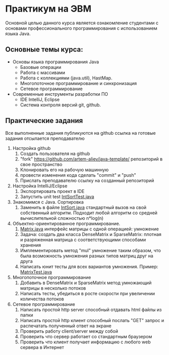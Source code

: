 # Практикум на ЭВМ
Основной целью данного курса является ознакомление студентами с основами профессионального программирования с использованием языка Java.

## Основные темы курса:
* Основы языка программирования Java
  * Базовые операции
  * Работа с массивами 
  * Работа с коллекциями (java.util), HastMap.
  * Многопоточное программирование и синхронизация
  * Сетевое программирование
* Современные инструменты разработки ПО
  * IDE IntelliJ, Eclipse
  * Система контроля версий git, github.

## Практические задания
Все выполненные задания публикуются на github ссылка на готовые задания отсылается преподавателю

1. Настройка github
   1. Создать пользователя на github
   2. "fork" https://github.com/artem-aliev/java-template/ репозиторий в свое пространство
   3. Клонировать его на рабочую машинную
   4. провести изменения кода сделать "commit" и "push"
   5. Прислать преподавателю ссылку на созданный репозиторий
2. Настройка IntelliJ/Eclipse
   1. Экспортировать проект в IDE
   2. Запустить unit test [IntSortTest.java](https://github.com/artem-aliev/java-template/blob/master/src/test/java/edu/spbu/sort/IntSortTest.java)
3. Знакомимся с Java. Сортировка
   1. Заменить в файле [IntSort.java](https://github.com/artem-aliev/java-template/blob/master/src/main/java/edu/spbu/sort/IntSort.java) стандартный вызов на свой собственный алгоритм. 
       Подходит любой алгоритм со средней вычислительной сложностью n*log(n)
4. Объектно-ориентированное программирование.
   1. [Matrix.java](https://github.com/artem-aliev/java-template/blob/master/src/main/java/edu/spbu/matrix/Matrix.java) интерфейс матрицы с одной операцией: умножение
   2. Задача: создать два класса DenseMatrix и SparseMatrix: плотная и разряженная матрица с соответствующими способами хранения
   3. Имплементировать метод "mul" умножение таким образом, что была возможность умножения разных типов матриц друг на друга
   4. Написать юнит тесты для всех вариантов умножения. Пример: [MatrixTest.java](https://github.com/artem-aliev/java-template/blob/master/src/test/java/edu/spbu/matrix/MatrixTest.java)
5. Многопоточное программирование
   1. Добавить в DenseMatrix и SparseMatrix метод умножающий матрицы в несколько потоков
   2. Написать тесты, убедиться в росте скорости при увеличении количества потоков
6. Сетевое программирование
   1. Написать простой http server способный отдавать html файлы из папки
   2. Написать простой http клиент способный послать "GET" запрос и распечатать полученный ответ на экране
   3. Проверить работу client/server между собой
   4. Проверить что сервер работает со стандартным браузером
   5. Проверить что клиент получает информацию с любого web сервера в Интернет

